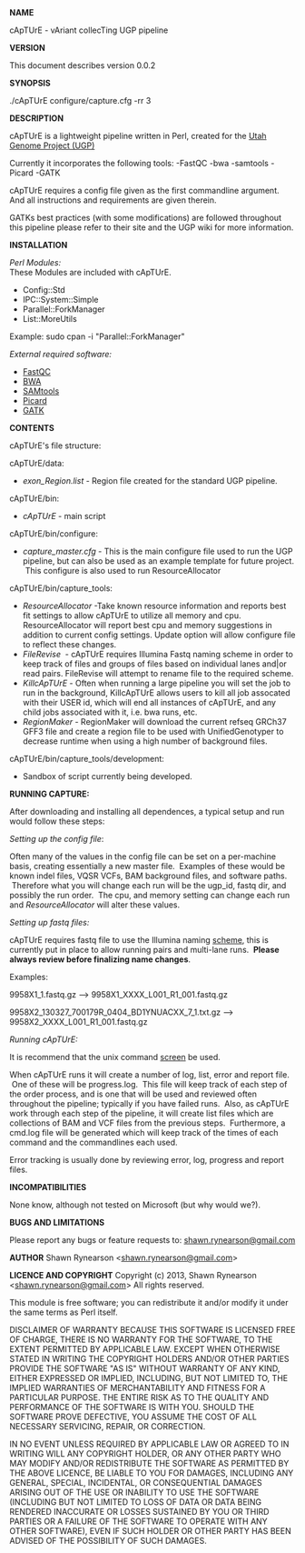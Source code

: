 &nbsp;

<strong>NAME</strong>

cApTUrE - vAriant collecTing UGP pipeline

<strong>VERSION</strong>

This document describes version 0.0.2

<strong>SYNOPSIS</strong>

./cApTUrE configure/capture.cfg -rr 3

<strong>DESCRIPTION</strong>

cApTUrE is a lightweight pipeline written in Perl, created for the
<a href="http://weatherby.genetics.utah.edu/UGP/wiki/index.php/Main_Page" target="_blank">Utah Genome Project (UGP)</a>

Currently it incorporates the following tools:
-FastQC
-bwa
-samtools
-Picard
-GATK

cApTUrE requires a config file given as the first commandline argument.
And all instructions and requirements are given therein.

GATKs best practices (with some modifications) are followed throughout this pipeline please refer to their site and the UGP wiki for more information.

<strong>INSTALLATION</strong>

<em>Perl Modules:</em>
<br>These Modules are included with cApTUrE.
<ul>
	<li>Config::Std</li>
	<li>IPC::System::Simple</li>
	<li>Parallel::ForkManager</li>
	<li>List::MoreUtils</li>
</ul>

Example:
sudo cpan -i "Parallel::ForkManager"

<em>External required software:</em>
<ul>
	<li><a href="http://www.bioinformatics.babraham.ac.uk/projects/fastqc/" target="_blank">FastQC</a></li>
	<li><a href="http://bio-bwa.sourceforge.net" target="_blank">BWA</a></li>
	<li><a href="http://samtools.sourceforge.net" target="_blank">SAMtools</a></li>
	<li><a href="http://picard.sourceforge.net" target="_blank">Picard</a></li>
	<li><a href="http://www.broadinstitute.org/gatk/" target="_blank">GATK</a></li>
</ul>
<strong>CONTENTS</strong>

cApTUrE's file structure:

cApTUrE/data:
<ul>
	<li><em>exon_Region.list</em> - Region file created for the standard UGP pipeline.</li>
</ul>
cApTUrE/bin:
<ul>
	<li><em>cApTUrE</em> - main script</li>
</ul>
cApTUrE/bin/configure:
<ul>
	<li><em>capture_master.cfg</em> - This is the main configure file used to run the UGP pipeline, but can also be used as an example template for future project.  This configure is also used to run ResourceAllocator</li>
</ul>
cApTUrE/bin/capture_tools:
<ul>
	<li><em>ResourceAllocator</em> -Take known resource information and reports best fit settings to allow cApTUrE to utilize all memory and cpu. ResourceAllocator will report best cpu and memory suggestions in addition to current config settings. Update option will allow configure file to reflect these changes.</li>
	<li><em>FileRevise</em>  - cApTUrE requires Illumina Fastq naming scheme in order to keep track of files and groups of files based on individual lanes and|or read pairs. FileRevise will attempt to rename file to the required scheme.</li>
	<li><em>KillcApTUrE</em> - Often when running a large pipeline you will set the job to run in the background, KillcApTUrE allows users to kill all job assocated with their USER id, which will end all instances of cApTUrE, and any child jobs associated with it, i.e. bwa runs, etc.</li>
	<li><em>RegionMaker</em> - RegionMaker will download the current refseq GRCh37 GFF3 file and create a region file to be used with UnifiedGenotyper to decrease runtime when using a high number of background files.</li>
</ul>
cApTUrE/bin/capture_tools/development:
<ul>
	<li>Sandbox of script currently being developed.</li>
</ul>
<strong>RUNNING CAPTURE:</strong>

After downloading and installing all dependences, a typical setup and run would follow these steps:

<em>Setting up the config file</em>:

Often many of the values in the config file can be set on a per-machine basis, creating essentially a new master file.  Examples of these would be known indel files, VQSR VCFs, BAM background files, and software paths.  Therefore what you will change each run will be the ugp_id, fastq dir, and possibly the run order.  The cpu, and memory setting can change each run and <em>ResourceAllocator</em> will alter these values.

<em>Setting up fastq files:</em>

cApTUrE requires fastq file to use the Illumina naming <a href="http://support.illumina.com/help/SequencingAnalysisWorkflow/Content/Vault/Informatics/Sequencing_Analysis/CASAVA/swSEQ_mCA_FASTQFiles.htm" target="_blank">scheme</a>, this is currently put in place to allow running pairs and multi-lane runs.  <strong>Please always review before finalizing name changes</strong>.

Examples:

9958X1_1.fastq.gz --&gt; 9958X1_XXXX_L001_R1_001.fastq.gz

9958X2_130327_700179R_0404_BD1YNUACXX_7_1.txt.gz --&gt; 9958X2_XXXX_L001_R1_001.fastq.gz

<em>Running cApTUrE:</em>

It is recommend that the unix command <a href="http://www.computerhope.com/unix/screen.htm" target="_blank">screen</a> be used.

When cApTUrE runs it will create a number of log, list, error and report file.  One of these will be progress.log.  This file will keep track of each step of the order process, and is one that will be used and reviewed often throughout the pipeline; typically if you have failed runs.  Also, as cApTUrE work through each step of the pipeline, it will create list files which are collections of BAM and VCF files from the previous steps.  Furthermore, a cmd.log file will be generated which will keep track of the times of each command and the commandlines each used.

Error tracking is usually done by reviewing error, log, progress and report files.

<strong>INCOMPATIBILITIES</strong>

None know, although not tested on Microsoft (but why would we?).

<strong>BUGS AND LIMITATIONS</strong>

Please report any bugs or feature requests to:
shawn.rynearson@gmail.com

<strong>AUTHOR</strong>
Shawn Rynearson &lt;shawn.rynearson@gmail.com&gt;

<strong>LICENCE AND COPYRIGHT</strong>
Copyright (c) 2013, Shawn Rynearson &lt;shawn.rynearson@gmail.com&gt;
All rights reserved.

This module is free software; you can redistribute it and/or
modify it under the same terms as Perl itself.

DISCLAIMER OF WARRANTY
BECAUSE THIS SOFTWARE IS LICENSED FREE OF CHARGE, THERE IS NO
WARRANTY FOR THE SOFTWARE, TO THE EXTENT PERMITTED BY APPLICABLE
LAW. EXCEPT WHEN OTHERWISE STATED IN WRITING THE COPYRIGHT HOLDERS
AND/OR OTHER PARTIES PROVIDE THE SOFTWARE "AS IS" WITHOUT WARRANTY
OF ANY KIND, EITHER EXPRESSED OR IMPLIED, INCLUDING, BUT NOT LIMITED
TO, THE IMPLIED WARRANTIES OF MERCHANTABILITY AND FITNESS FOR A
PARTICULAR PURPOSE. THE ENTIRE RISK AS TO THE QUALITY AND
PERFORMANCE OF THE SOFTWARE IS WITH YOU. SHOULD THE SOFTWARE PROVE
DEFECTIVE, YOU ASSUME THE COST OF ALL NECESSARY SERVICING, REPAIR,
OR CORRECTION.

IN NO EVENT UNLESS REQUIRED BY APPLICABLE LAW OR AGREED TO IN
WRITING WILL ANY COPYRIGHT HOLDER, OR ANY OTHER PARTY WHO MAY MODIFY
AND/OR REDISTRIBUTE THE SOFTWARE AS PERMITTED BY THE ABOVE LICENCE,
BE LIABLE TO YOU FOR DAMAGES, INCLUDING ANY GENERAL, SPECIAL,
INCIDENTAL, OR CONSEQUENTIAL DAMAGES ARISING OUT OF THE USE OR
INABILITY TO USE THE SOFTWARE (INCLUDING BUT NOT LIMITED TO LOSS OF
DATA OR DATA BEING RENDERED INACCURATE OR LOSSES SUSTAINED BY YOU OR
THIRD PARTIES OR A FAILURE OF THE SOFTWARE TO OPERATE WITH ANY OTHER
SOFTWARE), EVEN IF SUCH HOLDER OR OTHER PARTY HAS BEEN ADVISED OF
THE POSSIBILITY OF SUCH DAMAGES.

&nbsp;

&nbsp;

